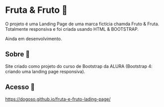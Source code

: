 # Fruta & Fruto 🍎
O projeto é uma Landing Page de uma marca fictícia chamda Fruto &amp; Fruta. Totalmente responsiva e foi criada usando HTML &amp; BOOTSTRAP.

Ainda em desenvolvimento.

## Sobre 💭
Site criado como projeto do curso de Bootstrap da ALURA (Bootstrap 4: criando uma landing page responsiva).

## Acesso 🔗
https://dogoso.github.io/fruta-e-fruto-lading-page/
